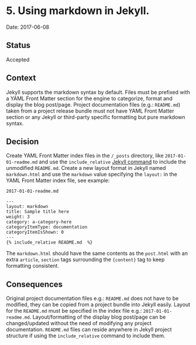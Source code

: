 # 5. Using markdown in Jekyll.

Date: 2017-06-08

## Status

Accepted

## Context

Jekyll supports the markdown syntax by default. Files must be prefixed 
with a YAML Front Matter section for the engine to categorize, format 
and display the blog post/page. Project documentation files (e.g.: `README.md`) 
taken from a project release bundle must not have YAML Front Matter section 
or any Jekyll or third-party specific formatting but pure markdown syntax.

## Decision

Create YAML Front Matter index files in the `/_posts` directory, 
like `2017-01-01-readme.md` and use the `include_relative` 
[Jekyll command](https://jekyllrb.com/docs/includes/) to include 
the unmodified `README.md`. Create a new layout format in Jekyll 
named `markdown.html` and use the `markdown` value specifying 
the `layout:` in the YAML Front Matter index file, see example:

```
2017-01-01-readme.md

---
layout: markdown
title: Sample title here
weight: 3
category: a-category-here
categoryItemType: documentation
categoryItemIsShown: 0
---
{% include_relative README.md  %}
```

The `markdown.html` should have the same contents as the `post.html` 
with an extra `article`, `section` tags surrounding the `{content}` tag
to keep formatting consistent.

## Consequences

Original project documentation files e.g.: `README.md` does not have 
to be modified, they can be copied from a project bundle into Jekyll easily.
Layout for the `README.md` must be specified in the index file 
e.g.: `2017-01-01-readme.md`. Layout/formatting of the display blog post/page
can be changed/updated without the need of modifying any project documentation. 
`README.md` files can reside anywhere in Jekyll project structure 
if using the `include_relative` command to include them.
